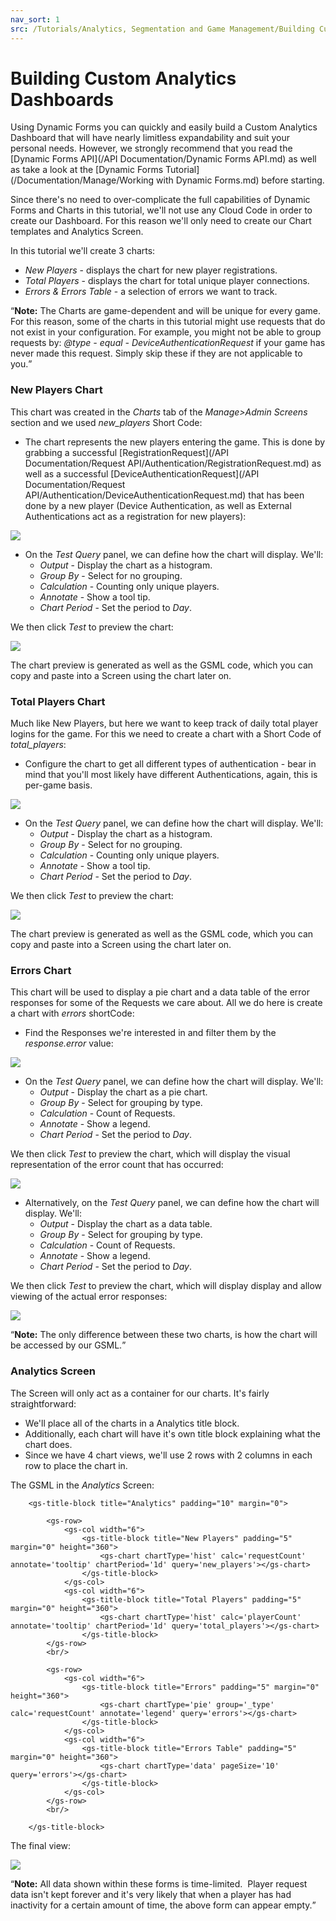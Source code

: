 ```yaml
---
nav_sort: 1
src: /Tutorials/Analytics, Segmentation and Game Management/Building Custom Analytics Dashboards.md
---
```


# Building Custom Analytics Dashboards

Using Dynamic Forms you can quickly and easily build a Custom Analytics Dashboard that will have nearly limitless expandability and suit your personal needs. However, we strongly recommend that you read the [Dynamic Forms API](/API Documentation/Dynamic Forms API.md) as well as take a look at the [Dynamic Forms Tutorial](/Documentation/Manage/Working with Dynamic Forms.md) before starting.  

 Since there's no need to over-complicate the full capabilities of Dynamic Forms and Charts in this tutorial, we'll not use any Cloud Code in order to create our Dashboard. For this reason we'll only need to create our Chart templates and Analytics Screen.

 In this tutorial we'll create 3 charts:  

* *New Players* \- displays the chart for new player registrations.  
* *Total Players* \- displays the chart for total unique player connections.  
* *Errors & Errors Table* \- a selection of errors we want to track.  

<q>**Note:** The Charts are game-dependent and will be unique for every game. For this reason, some of the charts in this tutorial might use requests that do not exist in your configuration. For example, you might not be able to group requests by: *@type - equal - DeviceAuthenticationRequest* if your game has never made this request. Simply skip these if they are not applicable to you.</q>

### New Players Chart

This chart was created in the *Charts* tab of the *Manage>Admin Screens* section and we used *new_players* Short Code:
* The chart represents the new players entering the game. This is done by grabbing a successful [RegistrationRequest](/API Documentation/Request API/Authentication/RegistrationRequest.md) as well as a successful [DeviceAuthenticationRequest](/API Documentation/Request API/Authentication/DeviceAuthenticationRequest.md) that has been done by a new player (Device Authentication, as well as External Authentications act as a registration for new players):

![](img/CustomAnalyticsDashboards/6.png)

* On the *Test Query* panel, we can define how the chart will display. We'll:
  * *Output* - Display the chart as a histogram.
  * *Group By* - Select for no grouping.
  * *Calculation* - Counting only unique players.
  * *Annotate* - Show a tool tip.
  * *Chart Period* - Set the period to *Day*.

We then click *Test* to preview the chart:

![](img/CustomAnalyticsDashboards/7.png)

The chart preview is generated as well as the GSML code, which you can copy and paste into a Screen using the chart later on.

### Total Players Chart

Much like New Players, but here we want to keep track of daily total player logins for the game. For this we need to create a chart with a Short Code of *total_players*:
* Configure the chart to get all different types of authentication - bear in mind that you'll most likely have different Authentications, again, this is per-game basis.

![](img/CustomAnalyticsDashboards/8.png)

* On the *Test Query* panel, we can define how the chart will display. We'll:
  * *Output* - Display the chart as a histogram.
  * *Group By* - Select for no grouping.
  * *Calculation* - Counting only unique players.
  * *Annotate* - Show a tool tip.
  * *Chart Period* - Set the period to *Day*.

We then click *Test* to preview the chart:

![](img/CustomAnalyticsDashboards/9.png)

The chart preview is generated as well as the GSML code, which you can copy and paste into a Screen using the chart later on.

### Errors Chart

This chart will be used to display a pie chart and a data table of the error responses for some of the Requests we care about. All we do here is create a chart with *errors* shortCode:
* Find the Responses we're interested in and filter them by the *response.error* value:

![](img/CustomAnalyticsDashboards/10.png)

* On the *Test Query* panel, we can define how the chart will display. We'll:
  * *Output* - Display the chart as a pie chart.
  * *Group By* - Select for grouping by type.
  * *Calculation* - Count of Requests.
  * *Annotate* - Show a legend.
  * *Chart Period* - Set the period to *Day*.

We then click *Test* to preview the chart, which will display the visual representation of the error count that has occurred:

![](img/CustomAnalyticsDashboards/11.png)

* Alternatively, on the *Test Query* panel, we can define how the chart will display. We'll:
  * *Output* - Display the chart as a data table.
  * *Group By* - Select for grouping by type.
  * *Calculation* - Count of Requests.
  * *Annotate* - Show a legend.
  * *Chart Period* - Set the period to *Day*.

We then click *Test* to preview the chart, which will display display and allow viewing of the actual error responses:

![](img/CustomAnalyticsDashboards/12.png)

<q>**Note:** The only difference between these two charts, is how the chart will be accessed by our GSML.</q>

### Analytics Screen

The Screen will only act as a container for our charts. It's fairly straightforward:
* We'll place all of the charts in a Analytics title block.
* Additionally, each chart will have it's own title block explaining what the chart does.
* Since we have 4 chart views, we'll use 2 rows with 2 columns in each row to place the chart in.  

The GSML in the *Analytics* Screen:

```
    <gs-title-block title="Analytics" padding="10" margin="0">

        <gs-row>
            <gs-col width="6">
                <gs-title-block title="New Players" padding="5" margin="0" height="360">
                    <gs-chart chartType='hist' calc='requestCount' annotate='tooltip' chartPeriod='1d' query='new_players'></gs-chart>
                </gs-title-block>
            </gs-col>
            <gs-col width="6">
                <gs-title-block title="Total Players" padding="5" margin="0" height="360">
                    <gs-chart chartType='hist' calc='playerCount' annotate='tooltip' chartPeriod='1d' query='total_players'></gs-chart>
                </gs-title-block>
        </gs-row>
        <br/>

        <gs-row>
            <gs-col width="6">
                <gs-title-block title="Errors" padding="5" margin="0" height="360">
                    <gs-chart chartType='pie' group='_type' calc='requestCount' annotate='legend' query='errors'></gs-chart>
                </gs-title-block>
            </gs-col>
            <gs-col width="6">
                <gs-title-block title="Errors Table" padding="5" margin="0" height="360">
                    <gs-chart chartType='data' pageSize='10' query='errors'></gs-chart>
                </gs-title-block>
            </gs-col>
        </gs-row>
        <br/>

    </gs-title-block>
```

The final view:

![](img/CustomAnalyticsDashboards/5.jpg)

<q>**Note:** All data shown within these forms is time-limited.  Player request data isn't kept forever and it's very likely that when a player has had inactivity for a certain amount of time, the above form can appear empty.</q>
